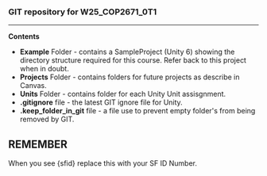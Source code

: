 ### GIT repository for W25_COP2671_0T1
---
**Contents**
- **Example** Folder - contains a SampleProject (Unity 6) showing the directory structure required for this course. Refer back to this project when in doubt.
- **Projects** Folder - contains folders for future projects as describe in Canvas.
- **Units** Folder - contains folder for each Unity Unit assisgnment.
- **.gitignore** file - the latest GIT ignore file for Unity.
- **.keep_folder_in_git** file - a file use to prevent empty folder's from being removed by GIT.

## REMEMBER
When you see {sfid} replace this with your SF ID Number.